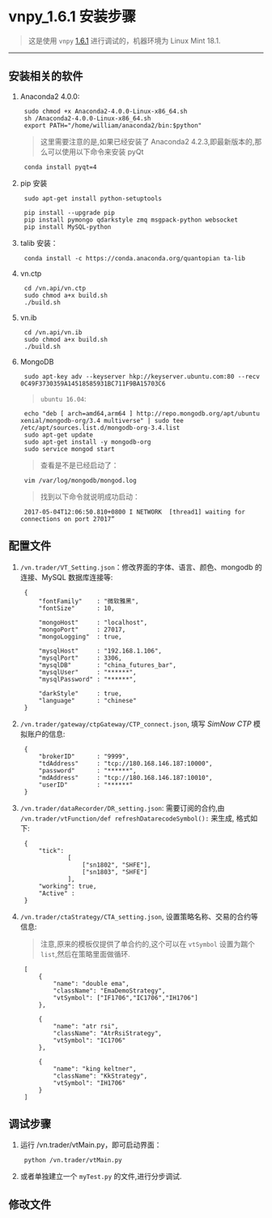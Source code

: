 # vnpy_1.6.1 安装步骤

> 这是使用 `vnpy` [1.6.1](http://vnpy.oss-cn-shanghai.aliyuncs.com/vnpy-1.6.1.zip) 进行调试的，机器环境为 Linux Mint 18.1.

--------------------------------------------------------------------------------

## 安装相关的软件

1. Anaconda2 4.0.0:

        sudo chmod +x Anaconda2-4.0.0-Linux-x86_64.sh
        sh /Anaconda2-4.0.0-Linux-x86_64.sh
        export PATH="/home/william/anaconda2/bin:$python"

    > 这里需要注意的是,如果已经安装了 Anaconda2 4.2.3,即最新版本的,那么可以使用以下命令来安装 pyQt

        conda install pyqt=4

2. pip 安装

        sudo apt-get install python-setuptools

        pip install --upgrade pip
        pip install pymongo qdarkstyle zmq msgpack-python websocket
        pip install MySQL-python

3. talib 安装：

        conda install -c https://conda.anaconda.org/quantopian ta-lib

4. vn.ctp

        cd /vn.api/vn.ctp
        sudo chmod a+x build.sh
        ./build.sh

5. vn.ib
    
        cd /vn.api/vn.ib
        sudo chmod a+x build.sh
        ./build.sh

6. MongoDB
    
        sudo apt-key adv --keyserver hkp://keyserver.ubuntu.com:80 --recv 0C49F3730359A14518585931BC711F9BA15703C6
    
    > `ubuntu 16.04`:

        echo "deb [ arch=amd64,arm64 ] http://repo.mongodb.org/apt/ubuntu xenial/mongodb-org/3.4 multiverse" | sudo tee /etc/apt/sources.list.d/mongodb-org-3.4.list
        sudo apt-get update
        sudo apt-get install -y mongodb-org
        sudo service mongod start

    > 查看是不是已经启动了：

        vim /var/log/mongodb/mongod.log

    > 找到以下命令就说明成功启动：
     
        2017-05-04T12:06:50.810+0800 I NETWORK  [thread1] waiting for connections on port 27017“


## 配置文件

1. `/vn.trader/VT_Setting.json`：修改界面的字体、语言、颜色、mongodb 的连接、MySQL 数据库连接等:

        {
            "fontFamily"    : "微软雅黑",
            "fontSize"      : 10,       

            "mongoHost"     : "localhost",
            "mongoPort"     : 27017,
            "mongoLogging"  : true,     

            "mysqlHost"     : "192.168.1.106",
            "mysqlPort"     : 3306,
            "mysqlDB"       : "china_futures_bar",
            "mysqlUser"     : "******",
            "mysqlPassword" : "******",        

            "darkStyle"     : true,
            "language"      : "chinese"
        }

2. `/vn.trader/gateway/ctpGateway/CTP_connect.json`, 填写 *SimNow CTP* 模拟账户的信息:

        {
            "brokerID"      : "9999", 
            "tdAddress"     : "tcp://180.168.146.187:10000", 
            "password"      : "******", 
            "mdAddress"     : "tcp://180.168.146.187:10010", 
            "userID"        : "******"
        }

3. `/vn.trader/dataRecorder/DR_setting.json`: 需要订阅的合约,由 `/vn.trader/vtFunction/def refreshDatarecodeSymbol():` 来生成, 格式如下:

        {  
            "tick": 
                    [
                        ["sn1802", "SHFE"], 
                        ["sn1803", "SHFE"]
                    ],
            "working": true,
            "Active" :
        }

4. `/vn.trader/ctaStrategy/CTA_setting.json`, 设置策略名称、交易的合约等信息:
    
    > 注意,原来的模板仅提供了单合约的,这个可以在 `vtSymbol` 设置为踹个 `list`,然后在策略里面做循环.

        [
            {
                "name": "double ema",
                "className": "EmaDemoStrategy",
                "vtSymbol": ["IF1706","IC1706","IH1706"]
            },      

            {
                "name": "atr rsi",
                "className": "AtrRsiStrategy",
                "vtSymbol": "IC1706"
            },      

            {
                "name": "king keltner",
                "className": "KkStrategy",
                "vtSymbol": "IH1706"
            }
        ]


## 调试步骤

1. 运行 /vn.trader/vtMain.py，即可启动界面：

        python /vn.trader/vtMain.py

2. 或者单独建立一个 `myTest.py` 的文件,进行分步调试.


## 修改文件
